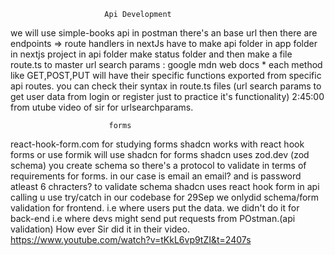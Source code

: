                          Api Development
we will use simple-books api
in postman there's an base url then there are endpoints
=> route handlers in nextJs
have to make api folder in app folder in nextjs project
in api folder make status folder and then make a file route.ts
to master url search params : google  mdn web docs *
each method like GET,POST,PUT will have their specific functions exported from 
specific api routes. you can check their syntax in route.ts files
   (url search params to get user data from login or register just to practice it's functionality)
2:45:00 from utube video of sir for urlsearchparams.


                          forms
react-hook-form.com for studying forms
shadcn works with react hook forms
or use formik
will use shadcn for forms
shadcn uses zod.dev (zod schema)
you create schema so there's a protocol to validate in terms of requirements for forms. in our case is email an email?
and is password atleast 6 chracters?
to validate schema shadcn uses react hook form
 in api calling u use try/catch
 in our codebase for 29Sep we onlydid schema/form validation for frontend. i.e where users put the data. we didn't do it for back-end i.e where devs might send put requests from POstman.(api validation) How ever Sir did it in their video. 
 https://www.youtube.com/watch?v=tKkL6vp9tZI&t=2407s